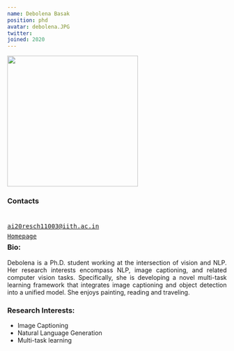 ```yaml
---
name: Debolena Basak
position: phd
avatar: debolena.JPG
twitter:
joined: 2020
---
```


<img width="300" src="{{site.baseurl}}/images/people/{{page.avatar}}" data-action="zoom">

### Contacts

<div class="row">
<column style="float:left; width:45px; text-align:right; padding-right:10px">
    <b><a href="mailto:ai20resch11003@iith.ac.in" target="_blank"><i class="fa fa-envelope-o"></i></a></b><br>
    <span style="display: block; margin-bottom: 0.5em"></span>
    <b><a href="" target="_blank"><i class="fa fa-globe"></i></a></b>
    <span style="display: block; margin-bottom: 0.5em"></span>
</column>
<column style="float:left; width:600px;">
    <a href="mailto:ai20resch11003@iith.ac.in" target="_blank"><samp>ai20resch11003@iith.ac.in</samp></a>
    <span style="display: block; margin-bottom: 0.5em"></span>
    <a href="" target="_blank"><samp>Homepage</samp></a><br>
    <span style="display: block; margin-bottom: 0.5em"></span>
</column>
</div>
<span style="display: block; margin-bottom: 1em"></span>


### Bio:
<p style="text-align: justify">
Debolena is a Ph.D. student working at the intersection of vision and NLP. Her research interests encompass NLP, image captioning, and related computer vision tasks. Specifically, she is developing a novel multi-task learning framework that integrates image captioning and object detection into a unified model. She enjoys painting, reading and traveling.
</p>

### Research Interests:
- Image Captioning
- Natural Language Generation
- Multi-task learning
